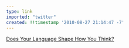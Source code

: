 ```yaml
---
type: link
imported: "twitter"
created: !!timestamp '2010-08-27 21:14:47 -7'
---
```

[Does Your Language Shape How You Think?](https://www.nytimes.com/2010/08/29/magazine/29language-t.html)
